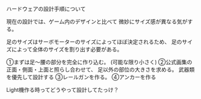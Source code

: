 ハードウェアの設計手順について

現在の設計では、ゲーム内のデザインと比べて
微妙にサイズ感が異なる気がする。

足のサイズはサーボモーターのサイズによってほぼ決定されるため、
足のサイズによって全体のサイズを割り出す必要がある。

①まずは足〜腰の部分を完全に作り込む。
(可能な限り小さく)
②公式画集の正面・側面・上面と照らし合わせて、
足以外の部位の大きさを求める。
武器類を優先して設計する
③レールガンを作る。
④アンカーを作る

Light機作る時ってどうやって設計してたっけ？
